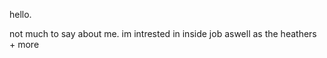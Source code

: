 hello.

not much to say about me. im intrested in inside job aswell as the heathers + more 
<!---
FAKENERDZ/FAKENERDZ is a ✨ special ✨ repository because its `README.md` (this file) appears on your GitHub profile.
You can click the Preview link to take a look at your changes.
--->
